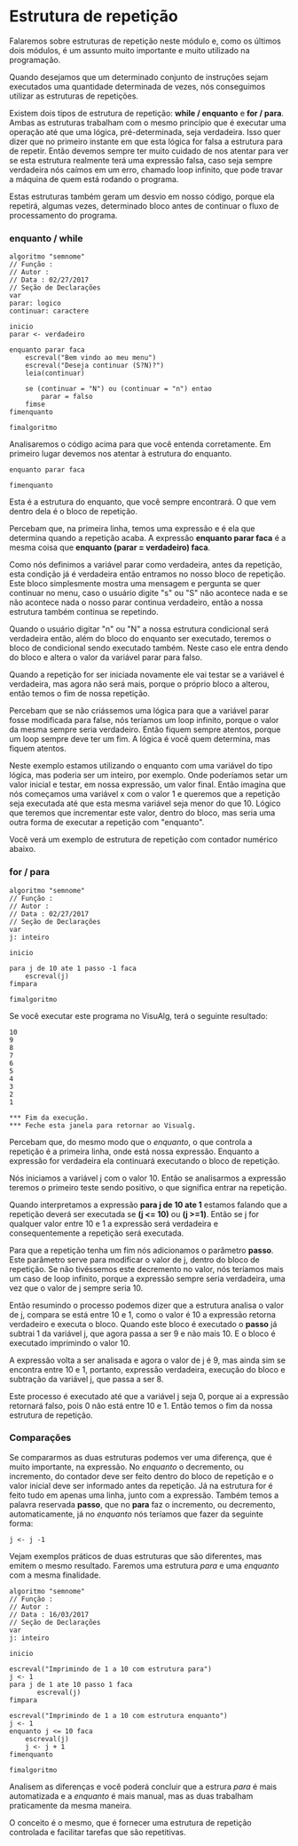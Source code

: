 # Estrutura de repetição

Falaremos sobre estruturas de repetição neste módulo e, como os últimos dois módulos, é um assunto muito importante e muito utilizado na programação.

Quando desejamos que um determinado conjunto de instruções sejam executados uma quantidade determinada de vezes, nós conseguimos utilizar as estruturas de repetições.

Existem dois tipos de estrutura de repetição: **while / enquanto** e **for / para**. Ambas as estruturas trabalham com o mesmo princípio que é executar uma operação até que uma lógica, pré-determinada, seja verdadeira. Isso quer dizer que no primeiro instante em que esta lógica for falsa a estrutura para de repetir. Então devemos sempre ter muito cuidado de nos atentar para ver se esta estrutura realmente terá uma expressão falsa, caso seja sempre verdadeira nós caímos em um erro, chamado loop infinito, que pode travar a máquina de quem está rodando o programa.

Estas estruturas também geram um desvio em nosso código, porque ela repetirá, algumas vezes, determinado bloco antes de continuar o fluxo de processamento do programa.

### enquanto / while

```
algoritmo "semnome"
// Função :
// Autor :
// Data : 02/27/2017
// Seção de Declarações
var
parar: logico
continuar: caractere

inicio
parar <- verdadeiro

enquanto parar faca
    escreval("Bem vindo ao meu menu")
    escreval("Deseja continuar (S?N)?")
    leia(continuar)

    se (continuar = "N") ou (continuar = "n") entao
        parar = falso
    fimse
fimenquanto

fimalgoritmo
```

Analisaremos o código acima para que você entenda corretamente. Em primeiro lugar devemos nos atentar à estrutura do enquanto.

```
enquanto parar faca

fimenquanto
```

Esta é a estrutura do enquanto, que você sempre encontrará. O que vem dentro dela é o bloco de repetição.

Percebam que, na primeira linha, temos uma expressão e é ela que determina quando a repetição acaba. A expressão **enquanto parar faca** é a mesma coisa que **enquanto (parar = verdadeiro) faca**.

Como nós definimos a variável parar como verdadeira, antes da repetição, esta condição já é verdadeira então entramos no nosso bloco de repetição. Este bloco simplesmente mostra uma mensagem e pergunta se quer continuar no menu, caso o usuário digite "s" ou "S" não acontece nada e se não acontece nada o nosso parar continua verdadeiro, então a nossa estrutura também continua se repetindo.

Quando o usuário digitar "n" ou "N" a nossa estrutura condicional será verdadeira então, além do bloco do enquanto ser executado, teremos o bloco de condicional sendo executado também. Neste caso ele entra dendo do bloco e altera o valor da variável parar para falso.

Quando a repetição for ser iniciada novamente ele vai testar se a variável é verdadeira, mas agora não será mais, porque o próprio bloco a alterou, então temos o fim de nossa repetição.

Percebam que se não criássemos uma lógica para que a variável parar fosse modificada para false, nós teríamos um loop infinito, porque o valor da mesma sempre seria verdadeiro. Então fiquem sempre atentos, porque um loop sempre deve ter um fim. A lógica é você quem determina, mas fiquem atentos.

Neste exemplo estamos utilizando o enquanto com uma variável do tipo lógica, mas poderia ser um inteiro, por exemplo. Onde poderíamos setar um valor inicial e testar, em nossa expressão, um valor final. Então imagina que nós começamos uma variável x com o valor 1 e queremos que a repetição seja executada até que esta mesma variável seja menor do que 10. Lógico que teremos que incrementar este valor, dentro do bloco, mas seria uma outra forma de executar a repetição com "enquanto".

Você verá um exemplo de estrutura de repetição com contador numérico abaixo.

### for / para

```
algoritmo "semnome"
// Função :
// Autor :
// Data : 02/27/2017
// Seção de Declarações
var
j: inteiro

inicio

para j de 10 ate 1 passo -1 faca
    escreval(j)
fimpara

fimalgoritmo
```

Se você executar este programa no VisuAlg, terá o seguinte resultado:

```
10
9
8
7
6
5
4
3
2
1

*** Fim da execução.
*** Feche esta janela para retornar ao Visualg.
```

Percebam que, do mesmo modo que o *enquanto*, o que controla a repetição é a primeira linha, onde está nossa expressão. Enquanto a expressão for verdadeira ela continuará executando o bloco de repetição.

Nós iniciamos a variável j com o valor 10. Então se analisarmos a expressão teremos o primeiro teste sendo positivo, o que significa entrar na repetição.

Quando interpretamos a expressão **para j de 10 ate 1** estamos falando que a repetição deverá ser executada se **(j <= 10)** ou **(j >=1)**. Então se j for qualquer valor entre 10 e 1 a expressão será verdadeira e consequentemente a repetição será executada.

Para que a repetição tenha um fim nós adicionamos o parâmetro **passo**. Este parâmetro serve para modificar o valor de j, dentro do bloco de repetição. Se não tivéssemos este decremento no valor, nós teríamos mais um caso de loop infinito, porque a expressão sempre seria verdadeira, uma vez que o valor de j sempre seria 10.

Então resumindo o processo podemos dizer que a estrutura analisa o valor de j, compara se está entre 10 e 1, como o valor é 10 a expressão retorna verdadeiro e executa o bloco. Quando este bloco é executado o **passo** já subtrai 1 da variável j, que agora passa a ser 9 e não mais 10. E o bloco é executado imprimindo o valor 10.

A expressão volta a ser analisada e agora o valor de j é 9, mas ainda sim se encontra entre 10 e 1, portanto, expressão verdadeira, execução do bloco e subtração da variável j, que passa a ser 8.

Este processo é executado até que a variável j seja 0, porque ai a expressão retornará falso, pois 0 não está entre 10 e 1. Então temos o fim da nossa estrutura de repetição.

### Comparações

Se compararmos as duas estruturas podemos ver uma diferença, que é muito importante, na expressão. No *enquanto* o decremento, ou incremento, do contador deve ser feito dentro do bloco de repetição e o valor inicial deve ser informado antes da repetição. Já na estrutura for é feito tudo em apenas uma linha, junto com a expressão. Também temos a palavra reservada **passo**, que no **para** faz o incremento, ou decremento, automaticamente, já no *enquanto* nós teríamos que fazer da seguinte forma:

`j <- j -1`

Vejam exemplos práticos de duas estruturas que são diferentes, mas emitem o mesmo resultado. Faremos uma estrutura *para* e uma *enquanto* com a mesma finalidade.

```
algoritmo "semnome"
// Função :
// Autor :
// Data : 16/03/2017
// Seção de Declarações
var
j: inteiro

inicio

escreval("Imprimindo de 1 a 10 com estrutura para")
j <- 1
para j de 1 ate 10 passo 1 faca
       escreval(j)
fimpara

escreval("Imprimindo de 1 a 10 com estrutura enquanto")
j <- 1
enquanto j <= 10 faca
    escreval(j)
    j <- j + 1
fimenquanto

fimalgoritmo
```

Analisem as diferenças e você poderá concluir que a estrura *para* é mais automatizada e a *enquanto* é mais manual, mas as duas trabalham praticamente da mesma maneira.

O conceito é o mesmo, que é fornecer uma estrutura de repetição controlada e facilitar tarefas que são repetitivas.